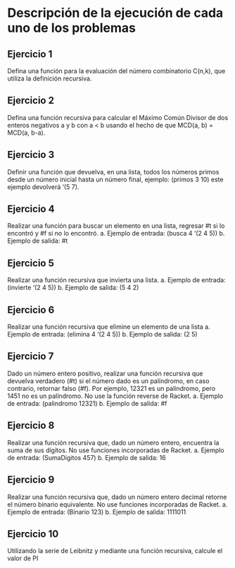 # Descripción de la ejecución de cada uno de los problemas
## Ejercicio 1
Defina una función para la evaluación del número combinatorio C(n,k), que utiliza la
definición recursiva.
## Ejercicio 2
Defina una función recursiva para calcular el Máximo Común Divisor de dos enteros
negativos a y b con a < b usando el hecho de que MCD(a, b) = MCD(a, b-a).
## Ejercicio 3
Definir una función que devuelva, en una lista, todos los números primos desde un número
inicial hasta un número final, ejemplo: (primos 3 10) este ejemplo devolverá ‘(5 7).
## Ejercicio 4
Realizar una función para buscar un elemento en una lista, regresar #t si lo encontró y #f si
no lo encontró.
a. Ejemplo de entrada: (busca 4 ‘(2 4 5))
b. Ejemplo de salida: #t
## Ejercicio 5
Realizar una función recursiva que invierta una lista.
a. Ejemplo de entrada: (invierte ‘(2 4 5))
b. Ejemplo de salida: (5 4 2)
## Ejercicio 6
Realizar una función recursiva que elimine un elemento de una lista
a. Ejemplo de entrada: (elimina 4 ‘(2 4 5))
b. Ejemplo de salida: (2 5)
## Ejercicio 7
Dado un número entero positivo, realizar una función recursiva que devuelva verdadero (#t)
si el número dado es un palíndromo, en caso contrario, retornar falso (#f). Por ejemplo,
12321 es un palíndromo, pero 1451 no es un palíndromo. No use la función reverse de
Racket.
a. Ejemplo de entrada: (palindromo 12321)
b. Ejemplo de salida: #f
## Ejercicio 8
Realizar una función recursiva que, dado un número entero, encuentra la suma de sus
dígitos. No use funciones incorporadas de Racket.
a. Ejemplo de entrada: (SumaDigitos 457)
b. Ejemplo de salida: 16
## Ejercicio 9
Realizar una función recursiva que, dado un número entero decimal retorne el número
binario equivalente. No use funciones incorporadas de Racket.
a. Ejemplo de entrada: (Binario 123)
b. Ejemplo de salida: 1111011
## Ejercicio 10
Utilizando la serie de Leibnitz y mediante una función recursiva, calcule el valor de PI
